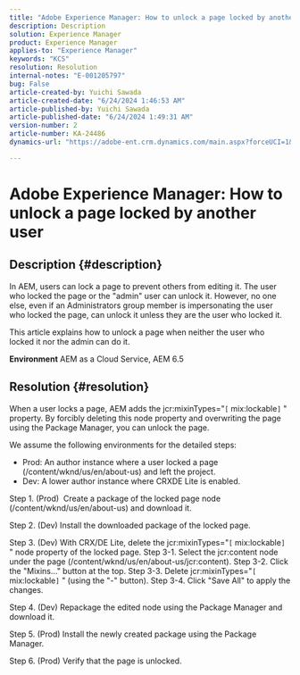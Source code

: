 ```yaml
---
title: "Adobe Experience Manager: How to unlock a page locked by another user"
description: Description
solution: Experience Manager
product: Experience Manager
applies-to: "Experience Manager"
keywords: "KCS"
resolution: Resolution
internal-notes: "E-001205797"
bug: False
article-created-by: Yuichi Sawada
article-created-date: "6/24/2024 1:46:53 AM"
article-published-by: Yuichi Sawada
article-published-date: "6/24/2024 1:49:31 AM"
version-number: 2
article-number: KA-24486
dynamics-url: "https://adobe-ent.crm.dynamics.com/main.aspx?forceUCI=1&pagetype=entityrecord&etn=knowledgearticle&id=ca9621a0-cb31-ef11-840a-6045bd06eea5"

---
```

# Adobe Experience Manager: How to unlock a page locked by another user

## Description {#description}


In AEM, users can lock a page to prevent others from editing it. The user who locked the page or the "admin" user can unlock it. However, no one else, even if an Administrators group member is impersonating the user who locked the page, can unlock it unless they are the user who locked it.

This article explains how to unlock a page when neither the user who locked it nor the admin can do it.

<b>Environment</b>
 AEM as a Cloud Service, AEM 6.5




## Resolution {#resolution}


When a user locks a page, AEM adds the jcr:mixinTypes="`[` mix:lockable`]` " property. By forcibly deleting this node property and overwriting the page using the Package Manager, you can unlock the page.

We assume the following environments for the detailed steps:
- Prod: An author instance where a user locked a page (/content/wknd/us/en/about-us) and left the project.
- Dev: A lower author instance where CRXDE Lite is enabled.

Step 1. (Prod)  Create a package of the locked page node (/content/wknd/us/en/about-us) and download it.

Step 2. (Dev) Install the downloaded package of the locked page.

Step 3. (Dev) With CRX/DE Lite, delete the jcr:mixinTypes="`[` mix:lockable`]` " node property of the locked page.
Step 3-1. Select the jcr:content node under the page (/content/wknd/us/en/about-us/jcr:content).
Step 3-2. Click the "Mixins..." button at the top.
Step 3-3. Delete jcr:mixinTypes="`[` mix:lockable`]` " (using the "-" button).
Step 3-4. Click "Save All" to apply the changes.

Step 4. (Dev) Repackage the edited node using the Package Manager and download it.

Step 5. (Prod) Install the newly created package using the Package Manager.

Step 6. (Prod) Verify that the page is unlocked.





